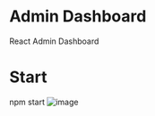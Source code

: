 # Admin Dashboard
 React Admin Dashboard


# Start
npm start
![image](https://user-images.githubusercontent.com/12809979/141105947-77a181e1-eca8-4d94-a31e-8c3298213ff7.png)
